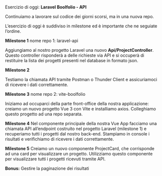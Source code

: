 Esercizio di oggi: **Laravel Boolfolio - API**

Continuiamo a lavorare sul codice dei giorni scorsi, ma in una nuova repo.

L’esercizio di oggi è suddiviso in milestone ed è importante che ne seguiate l’ordine.

**Milestone 1**
nome repo 1: laravel-api

Aggiungiamo al nostro progetto Laravel una nuovo **Api/ProjectController**. Questo controller risponderà a delle richieste via API e si occuperà di restituire la lista dei progetti presenti nel database in formato json.

**Milestone 2**

Testiamo la chiamata API tramite Postman o Thunder Client e assicuriamoci di ricevere i dati correttamente.

**Milestone 3**
nome repo 2: vite-boolfolio

Iniziamo ad occuparci della parte front-office della nostra applicazione: creiamo un nuovo progetto Vue 3 con Vite e installiamo axios.
Colleghiamo questo progetto ad una repo separata.

**Milestone 4**
Nel componente principale della nostra Vue App facciamo una chiamata API all’endpoint costruito nel progetto Laravel (milestone 1) e recuperiamo tutti i progetti dal nostro back-end.
Stampiamo in console i risultati e verifichiamo di ricevere i dati correttamente.

**Milestone 5**
Creiamo un nuovo componente ProjectCard, che corrisponde ad una card per visualizzare un progetto. Utilizziamo questo componente per visualizzare tutti i progetti ricevuti tramite API.

**Bonus:**
Gestire la paginazione dei risultati
